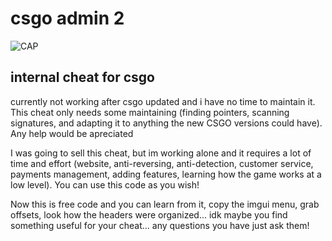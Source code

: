 # csgo admin 2

![CAP]([https://i.imgur.com/7qeZUMj.mp4](https://i.imgur.com/LTe11zu.png))


## internal cheat for csgo

currently not working after csgo updated and i have no time to maintain it. This cheat only needs some maintaining (finding pointers, scanning signatures, and adapting it to anything the new CSGO versions could have). Any help would be apreciated

I was going to sell this cheat, but im working alone and it requires a lot of time and effort (website, anti-reversing, anti-detection, customer service, payments management, adding features, learning how the game works at a low level). You can use this code as you wish!

Now this is free code and you can learn from it, copy the imgui menu, grab offsets, look how the headers were organized... idk maybe you find something useful for your cheat... any questions you have just ask them!
